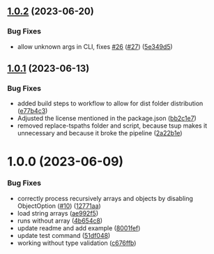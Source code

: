 ## [1.0.2](https://github.com/MeltStudio/config-loader/compare/v1.0.1...v1.0.2) (2023-06-20)


### Bug Fixes

* allow unknown args in CLI, fixes [#26](https://github.com/MeltStudio/config-loader/issues/26) ([#27](https://github.com/MeltStudio/config-loader/issues/27)) ([5e349d5](https://github.com/MeltStudio/config-loader/commit/5e349d50fc35987c3375f2ab817561faf7479f56))

## [1.0.1](https://github.com/MeltStudio/config-loader/compare/v1.0.0...v1.0.1) (2023-06-13)


### Bug Fixes

* added build steps to workflow to allow for dist folder distribution ([e77b4c3](https://github.com/MeltStudio/config-loader/commit/e77b4c379311cb047d79df41e2ddc2901938821a))
* Adjusted the license mentioned in the package.json ([bb2c1e7](https://github.com/MeltStudio/config-loader/commit/bb2c1e72133c46ef71bfc349795bb0088930dfdb))
* removed replace-tspaths folder and script, because tsup makes it unnecessary and because it broke the pipeline ([2a22b1e](https://github.com/MeltStudio/config-loader/commit/2a22b1ec6eaa7a837b5475f2a2b45c53e46fd5e0))

# 1.0.0 (2023-06-09)


### Bug Fixes

* correctly process recursively arrays and objects by disabling ObjectOption ([#10](https://github.com/MeltStudio/config-loader/issues/10)) ([12771aa](https://github.com/MeltStudio/config-loader/commit/12771aaf7ced45d71e903b4fef4390216634c138))
* load string arrays ([ae992f5](https://github.com/MeltStudio/config-loader/commit/ae992f59a4a075050be5af28b4c821c40deb33bc))
* runs without array ([4b654c8](https://github.com/MeltStudio/config-loader/commit/4b654c81ff5176e4aba22df2b970c3f95b62dd1f))
* update readme and add example ([8001fef](https://github.com/MeltStudio/config-loader/commit/8001fef821b826f3744ee9209e091d0369101828))
* update test command ([51df048](https://github.com/MeltStudio/config-loader/commit/51df048168cd20e1c4a9fd5709290dd250c708c7))
* working without type validation ([c676ffb](https://github.com/MeltStudio/config-loader/commit/c676ffb101ccd3435374a44e1b16a29f7d15c355))
